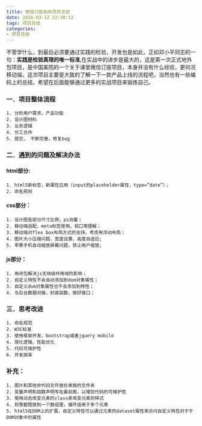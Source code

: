 ```yaml
---
title: 微信订座系统项目总结
date: 2016-03-12 22:30:12
tags: 项目总结
categories: 
- 项目总结
---
```

不管学什么，到最后必须要通过实践的检验，开发也是如此，正如邓小平同志的一句：**实践是检验真理的唯一标准**,在实战中的进步是最大的，这是第一次正式地外包项目，是中国美院的一个关于课堂微信订座项目，本身并没有什么经验，更何况移动端，这次项目主要是大致的了解一下一款产品上线的流程吧，当然也有一些编码上的总结。希望在后面能够通过更多的实战项目来锻炼自己。
  <!--more-->
### 一．项目整体流程
	1. 分析用户需求，产品功能
	2. 设计图材料
	3. 业务逻辑
	4. 分工合作
	5. 提交， 不断完善，修复bug
### 二．遇到的问题及解决办法
#### html部分:
	1. html5新标签，新属性应用（input的placeholder属性，type=”date”）；
	2. 命名规则
#### css部分：
	1. 设计图各部分尺寸比例，ps测量；
	2. 移动端适配，meta标签使用，视口等理解；
	3. 移动端对flex box布局方式的支持，考虑用浮动布局；
	4. 图片大小压缩问题，宽度设置，高度自适应;
	5. 苹果手机自动缩放屏幕问题，禁止用户缩放;
#### js部分：
	1. 用闭包解决js无块级作用域的影响；
	2. 自定义特性不会自动添加到dom对象属性；
	3. 自定义dom对象属性也不会添加到特性；
	4. 与后台数据对接，封装函数，做好接口；
### 三．思考改进
	1. 命名规范
	2. W3C标准
	3. 使用框架开发，bootstrap或者jquery mobile
	4. 简化逻辑，性能优化
	5. 代码可维护性
	6. 开发效率
### 补充：
	1. 图片和其他非代码文件放在单独的文件夹
	2. 变量声明和函数声明写在最前面，以增加代码的可维护性
	3. 使用动态改变元素的class来改变元素的样式
	4. 将雪碧图放到一个数组里，循环适用于多个元素
	5. html5在DOM上的扩展，自定义特性可以通过元素的dataset属性来访问自定义特性对于于DOM对象中的属性